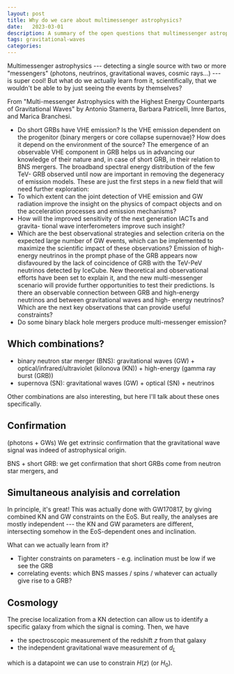 ```yaml
---
layout: post
title: Why do we care about multimessenger astrophysics?
date:   2023-03-01
description: A summary of the open questions that multimessenger astrophysics can help solve.
tags: gravitational-waves
categories: 
---
```


Multimessenger astrophysics --- detecting a single source with two or more 
"messengers" (photons, neutrinos, gravitational waves, cosmic rays...) ---
is super cool!
But what do we actually learn from it, scientifically, that we wouldn't be able to
by just seeing the events by themselves?

From "Multi-messenger Astrophysics with the
Highest Energy Counterparts of Gravitational
Waves" by Antonio Stamerra, Barbara Patricelli, Imre Bartos,
and Marica Branchesi.

- Do short GRBs have VHE emission? Is the VHE emission dependent on the
progenitor (binary mergers or core collapse supernovae)? How does it depend on
the environment of the source?
The emergence of an observable VHE component in GRB helps us in advancing
our knowledge of their nature and, in case of short GRB, in their relation
to BNS mergers. The broadband spectral energy distribution of the few TeV-
GRB observed until now are important in removing the degeneracy of emission
models. These are just the first steps in a new field that will need further
exploration:
-  To which extent can the joint detection of VHE emission and GW radiation
improve the insight on the physics of compact objects and on the acceleration
processes and emission mechanisms?
- How will the improved sensitivity of the next generation IACTs and gravita-
tional wave interferometers improve such insight?
-  Which are the best observational strategies and selection criteria on the
expected large number of GW events, which can be implemented to maximize
the scientific impact of these observations?
Emission of high-energy neutrinos in the prompt phase of the GRB appears now
disfavoured by the lack of coincidence of GRB with the TeV-PeV neutrinos
detected by IceCube. New theoretical and observational efforts have been
set to explain it, and the new multi-messenger scenario will provide further
opportunities to test their predictions. Is there an observable connection between
GRB and high-energy neutrinos and between gravitational waves and high-
energy neutrinos? Which are the next key observations that can provide useful
constraints?
- Do some binary black hole mergers produce multi-messenger emission?

## Which combinations?

- binary neutron star merger (BNS): gravitational waves (GW) + optical/infrared/ultraviolet (kilonova (KN)) + high-energy (gamma ray burst (GRB))
- supernova (SN): gravitational waves (GW) + optical (SN) + neutrinos

Other combinations are also interesting, but here I'll talk about these ones specifically.

## Confirmation

(photons + GWs)
We get extrinsic confirmation that the gravitational wave signal was indeed
of astrophysical origin. 

BNS + short GRB: we get confirmation that short GRBs come from neutron 
star mergers, and 

## Simultaneous analyisis and correlation

In principle, it's great!
This was actually done with GW170817, by giving combined KN and GW constraints on
the EoS. 
But really, the analyses are mostly independent --- the KN and GW parameters are 
different, intersecting somehow in the EoS-dependent ones and inclination.

What can we actually learn from it?

- Tighter constraints on parameters - e.g. inclination must be low if we see the GRB
- correlating events: which BNS masses / spins / whatever can actually give rise to a GRB?

## Cosmology

The precise localization from a KN detection can allow us to identify a specific 
galaxy from which the signal is coming. Then, we have 

- the spectroscopic measurement of the redshift $z$ from that galaxy
- the independent gravitational wave measurement of $d_L$

which is a datapoint we can use to constrain $H(z)$ (or $H_0$).